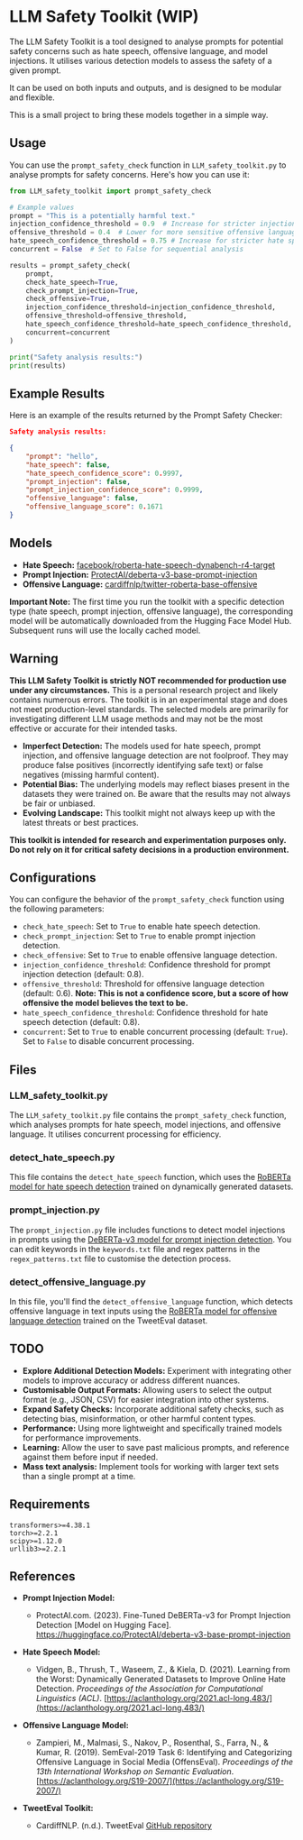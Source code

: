 # LLM Safety Toolkit (WIP)

The LLM Safety Toolkit is a tool designed to analyse prompts for potential safety concerns such as hate speech, offensive language, and model injections. It utilises various detection models to assess the safety of a given prompt.

It can be used on both inputs and outputs, and is designed to be modular and flexible.

This is a small project to bring these models together in a simple way.

## Usage

You can use the `prompt_safety_check` function in `LLM_safety_toolkit.py` to analyse prompts for safety concerns. Here's how you can use it:

```python
from LLM_safety_toolkit import prompt_safety_check

# Example values
prompt = "This is a potentially harmful text."
injection_confidence_threshold = 0.9  # Increase for stricter injection confidence reqts
offensive_threshold = 0.4  # Lower for more sensitive offensive language detection
hate_speech_confidence_threshold = 0.75 # Increase for stricter hate speech confidence reqts
concurrent = False  # Set to False for sequential analysis

results = prompt_safety_check(
    prompt, 
    check_hate_speech=True, 
    check_prompt_injection=True, 
    check_offensive=True,
    injection_confidence_threshold=injection_confidence_threshold,
    offensive_threshold=offensive_threshold, 
    hate_speech_confidence_threshold=hate_speech_confidence_threshold,
    concurrent=concurrent
)

print("Safety analysis results:")
print(results)

```

## Example Results

Here is an example of the results returned by the Prompt Safety Checker:

```json
Safety analysis results:

{
    "prompt": "hello",
    "hate_speech": false,
    "hate_speech_confidence_score": 0.9997,
    "prompt_injection": false,
    "prompt_injection_confidence_score": 0.9999,
    "offensive_language": false,
    "offensive_language_score": 0.1671
}
```

## Models

* **Hate Speech:** [facebook/roberta-hate-speech-dynabench-r4-target]((https://huggingface.co/facebook/roberta-hate-speech-dynabench-r4-target))
* **Prompt Injection:** [ProtectAI/deberta-v3-base-prompt-injection](https://huggingface.co/protectai/deberta-v3-base-prompt-injection)
* **Offensive Language:** [cardiffnlp/twitter-roberta-base-offensive](https://github.com/cardiffnlp/tweeteval)


**Important Note:** The first time you run the toolkit with a specific detection type (hate speech, prompt injection, offensive language), the corresponding model will be automatically downloaded from the Hugging Face Model Hub.  Subsequent runs will use the locally cached model.

## Warning

**This LLM Safety Toolkit is strictly NOT recommended for production use under any circumstances.**  This is a personal research project and likely contains numerous errors. The toolkit is in an experimental stage and does not meet production-level standards. The selected models are primarily for investigating different LLM usage methods and may not be the most effective or accurate for their intended tasks.


* **Imperfect Detection:** The models used for hate speech, prompt injection, and offensive language detection are not foolproof. They may produce false positives (incorrectly identifying safe text) or false negatives (missing harmful content).
* **Potential Bias:** The underlying models may reflect biases present in the datasets they were trained on. Be aware that the results may not always be fair or unbiased.
* **Evolving Landscape:**  This toolkit might not always keep up with the latest threats or best practices.

**This toolkit is intended for research and experimentation purposes only.  Do not rely on it for critical safety decisions in a production environment.**


## Configurations

You can configure the behavior of the `prompt_safety_check` function using the following parameters:

- `check_hate_speech`: Set to `True` to enable hate speech detection.
- `check_prompt_injection`: Set to `True` to enable prompt injection detection.
- `check_offensive`: Set to `True` to enable offensive language detection.
- `injection_confidence_threshold`: Confidence threshold for prompt injection detection (default: 0.8).
- `offensive_threshold`: Threshold for offensive language detection (default: 0.6). **Note: This is not a confidence score, but a score of how offensive the model believes the text to be.**
- `hate_speech_confidence_threshold`: Confidence threshold for hate speech detection (default: 0.8).
- `concurrent`: Set to `True` to enable concurrent processing (default: `True`). Set to `False` to disable concurrent processing.


## Files

### LLM_safety_toolkit.py

The `LLM_safety_toolkit.py` file contains the `prompt_safety_check` function, which analyses prompts for hate speech, model injections, and offensive language. It utilises concurrent processing for efficiency.

### detect_hate_speech.py

This file contains the `detect_hate_speech` function, which uses the [RoBERTa model for hate speech detection](https://huggingface.co/facebook/roberta-hate-speech-dynabench-r4-target) trained on dynamically generated datasets.

### prompt_injection.py

The `prompt_injection.py` file includes functions to detect model injections in prompts using the [DeBERTa-v3 model for prompt injection detection](https://huggingface.co/protectai/deberta-v3-base-prompt-injection). You can edit keywords in the `keywords.txt` file and regex patterns in the `regex_patterns.txt` file to customise the detection process.

### detect_offensive_language.py

In this file, you'll find the `detect_offensive_language` function, which detects offensive language in text inputs using the [RoBERTa model for offensive language detection](https://huggingface.co/cardiffnlp/twitter-roberta-base-offensive) trained on the TweetEval dataset.


## TODO

* **Explore Additional Detection Models:**  Experiment with integrating other models to improve accuracy or address different nuances.
* **Customisable Output Formats:**  Allowing users to select the output format (e.g., JSON, CSV) for easier integration into other systems.
* **Expand Safety Checks:**  Incorporate additional safety checks, such as detecting bias, misinformation, or other harmful content types.
* **Performance:**  Using more lightweight and specifically trained models for performance improvements.
* **Learning:**  Allow the user to save past malicious prompts, and reference against them before input if needed.
* **Mass text analysis:** Implement tools for working with larger text sets than a single prompt at a time.

## Requirements

```
transformers>=4.38.1
torch>=2.2.1
scipy>=1.12.0
urllib3>=2.2.1
```
## References

* **Prompt Injection Model:**
    * ProtectAI.com. (2023). Fine-Tuned DeBERTa-v3 for Prompt Injection Detection [Model on Hugging Face]. https://huggingface.co/ProtectAI/deberta-v3-base-prompt-injection

* **Hate Speech Model:**
    * Vidgen, B., Thrush, T., Waseem, Z., & Kiela, D. (2021). Learning from the Worst: Dynamically Generated Datasets to Improve Online Hate Detection. *Proceedings of the Association for Computational Linguistics (ACL)*. [https://aclanthology.org/2021.acl-long.483/](https://aclanthology.org/2021.acl-long.483/) 

* **Offensive Language Model:**
    * Zampieri, M., Malmasi, S., Nakov, P., Rosenthal, S., Farra, N., & Kumar, R. (2019). SemEval-2019 Task 6: Identifying and Categorizing Offensive Language in Social Media (OffensEval). *Proceedings of the 13th International Workshop on Semantic Evaluation*. [https://aclanthology.org/S19-2007/](https://aclanthology.org/S19-2007/)

* **TweetEval Toolkit:**
    * CardiffNLP. (n.d.). TweetEval [GitHub repository](https://github.com/cardiffnlp/tweeteval)
